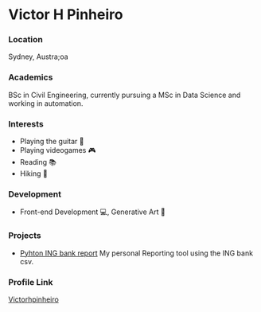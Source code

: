 # Victor H Pinheiro

### Location

Sydney, Austra;oa

### Academics

BSc in Civil Engineering, currently pursuing a MSc in Data Science and working in automation.

### Interests

- Playing the guitar 🎸
- Playing videogames 🎮
- Reading 📚
- Hiking 🥾

### Development

- Front-end Development 💻, Generative Art 🎨

### Projects

- [Pyhton ING bank report](https://github.com/Victorhpinheiro/Python-ING-bank-reports) My personal Reporting tool using the ING bank csv.

### Profile Link

[Victorhpinheiro](https://github.com/victorhpinheiro)